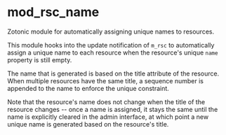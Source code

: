 mod_rsc_name
============

Zotonic module for automatically assigning unique names to resources.

This module hooks into the update notification of `m_rsc` to
automatically assign a unique name to each resource when the
resource's unique `name` property is still empty.

The name that is generated is based on the title attribute of the
resource. When multiple resources have the same title, a sequence
number is appended to the name to enforce the unique constraint.

Note that the resource's name does not change when the title of the
resource changes -- once a name is assigned, it stays the same until
the name is explicitly cleared in the admin interface, at which point
a new unique name is generated based on the resource's title.
